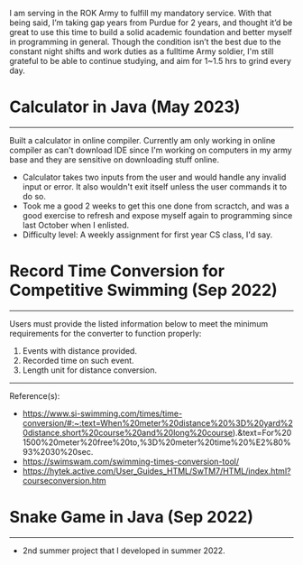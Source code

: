 I am serving in the ROK Army to fulfill my mandatory service. With that being said, I’m taking gap years from Purdue for 2 years, and thought it’d be great to use this time to build a solid academic foundation and better myself in programming in general. Though the condition isn’t the best due to the constant night shifts and work duties as a fulltime Army soldier, I'm still grateful to be able to continue studying, and aim for 1~1.5 hrs to grind every day. 

# Calculator in Java (May 2023)
--------------------------------------------
Built a calculator in online compiler. Currently am only working in online compiler as can't download IDE since I'm working on computers in my army base and they are sensitive on downloading stuff online. 
- Calculator takes two inputs from the user and would handle any invalid input or error. It also wouldn't exit itself unless the user commands it to do so. 
- Took me a good 2 weeks to get this one done from scractch, and was a good exercise to refresh and expose myself again to programming since last October when I enlisted. 
- Difficulty level: A weekly assignment for first year CS class, I'd say. 


# Record Time Conversion for Competitive Swimming (Sep 2022)
--------------------------------------------
Users must provide the listed information below to meet the minimum requirements for the converter to function properly:
1. Events with distance provided.
2. Recorded time on such event.
3. Length unit for distance conversion. 
--------------------------------------------
Reference(s):
- https://www.si-swimming.com/times/time-conversion/#:~:text=When%20meter%20distance%20%3D%20yard%20distance,short%20course%20and%20long%20course).&text=For%201500%20meter%20free%20to,%3D%20meter%20time%20%E2%80%93%2030%20sec.
- https://swimswam.com/swimming-times-conversion-tool/
- https://hytek.active.com/User_Guides_HTML/SwTM7/HTML/index.html?courseconversion.htm

# Snake Game in Java (Sep 2022)
--------------------------------------------
- 2nd summer project that I developed in summer 2022.

